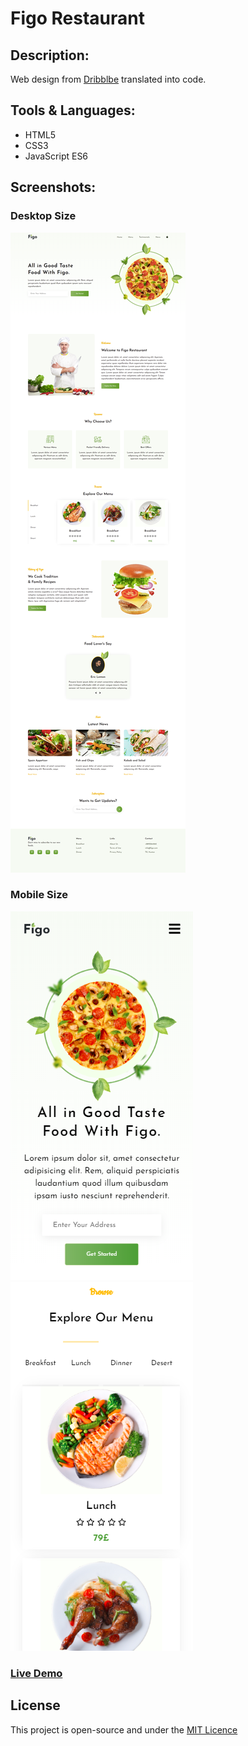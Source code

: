 # Figo Restaurant

## Description:

Web design from <a href="dribbble.com">Dribblbe</a> translated into code.

## Tools & Languages:

- HTML5
- CSS3
- JavaScript ES6

## Screenshots:

### Desktop Size
<img src="./images/screencapture-1.png">

### Mobile Size
<img src="./images/screencapture-3.png">
<img src="./images/screencapture-2.png">

### <a href="https://codedish.github.io/figo-restaurant/.">Live Demo</a>

## License

This project is open-source and under the <a href="https://opensource.org/licenses/MIT">MIT Licence</a>
